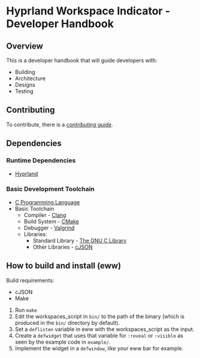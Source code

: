 # Hyprland Workspace Indicator - Developer Handbook 

## Overview

This is a developer handbook that will guide developers with:

- Building
- Architecture
- Designs
- Testing

## Contributing

To contribute, there is a [*contributing guide*](CONTRIBUTING.md).

## Dependencies

### Runtime Dependencies

- [Hyprland](https://github.com/hyprwm/Hyprland)

### Basic Development Toolchain

- [C Programming Language](https://www.c-language.org/)
- Basic Toolchain
	- Compiler - [Clang](https://clang.llvm.org/)
	- Build System - [CMake](https://cmake.org/)
	- Debugger - [Valgrind](https://valgrind.org/)
	- Libraries:
		- Standard Library - [The GNU C Library](https://www.gnu.org/software/libc/)
		- Other Libraries - [cJSON](https://github.com/DaveGamble/cJSON)

## How to build and install (eww)

Build requirements:

- cJSON
- Make

1. Run `make`
2. Edit the workspaces_script in `bin/` to the path of the binary (which is produced in the `bin/` directory by default).
3. Set a `deflisten` variable in eww with the workspaces_script as the input.
4. Create a `defwidget` that uses that variable for `:reveal` or `:visible` as seen by the example code in `example/`.
5. Implement the widget in a `defwindow`, like your eww bar for example.
